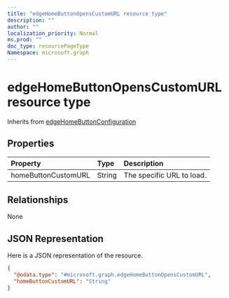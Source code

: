 ```yaml
---
title: "edgeHomeButtonOpensCustomURL resource type"
description: ""
author: ""
localization_priority: Normal
ms.prod: ""
doc_type: resourcePageType
Namespace: microsoft.graph
---
```



# edgeHomeButtonOpensCustomURL resource type




Inherits from [edgeHomeButtonConfiguration](../resources/edgeHomeButtonConfiguration.md)

## Properties
|Property|Type|Description|
|:---|:---|:---|
|homeButtonCustomURL|String|The specific URL to load.|

## Relationships
None

## JSON Representation
Here is a JSON representation of the resource.
<!-- {
  "blockType": "resource",
  "@odata.type": "microsoft.graph.edgeHomeButtonOpensCustomURL"
}
-->
``` json
{
  "@odata.type": "#microsoft.graph.edgeHomeButtonOpensCustomURL",
  "homeButtonCustomURL": "String"
}
```

